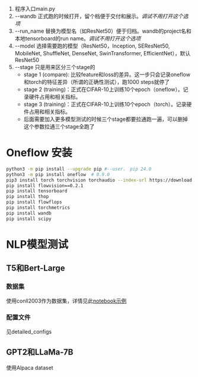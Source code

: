 1. 程序入口main.py
1. --wandb 正式跑的时候打开，留个档便于交付和展示。*调试不用打开这个选项*
1. --run_name 替换为模型名（如ResNet50）便于归档。wandb的project名和本地tensorboard的run name。*调试不用打开这个选项*
1. --model 选择需要跑的模型（ResNet50，Inception, SEResNet50, MobileNet, ShuffleNet, DenseNet, SwinTransformer, EfficientNet），默认ResNet50
1. --stage 只是用来区分三个stage的
    - stage 1 (compare): 比较feature和loss的差异。这一步只会记录oneflow和torch的特征差异（所谓的正确性测试），跑1000 steps就停了
    - stage 2 (training)：正式在CIFAR-10上训练10个epoch（oneflow）。记录硬件占用和相关指标。
    - stage 3 (training)：正式在CIFAR-10上训练10个epoch（torch）。记录硬件占用和相关指标。
    - 后面需要加入更多模型测试的时候三个stage都要拉通跑一遍，可以删掉这个参数拉通三个stage全跑了

# Oneflow 安装
```bash
python3 -m pip install --upgrade pip #--user， pip 24.0
python3 -m pip install oneflow  # 0.9.0
pip3 install torch torchvision torchaudio --index-url https://download.pytorch.org/whl/cu118  # torch 2.2.2+cu118
pip install flowvision==0.2.1
pip install tensorboard
pip install thop
pip install flowflops
pip install torchmetrics
pip install wandb
pip install scipy
```

# NLP模型测试
## T5和Bert-Large
### 数据集
使用conll2003作为数据集，详情见此[notebook示例](https://colab.research.google.com/github/huggingface/notebooks/blob/main/examples/token_classification.ipynb#scrollTo=vc0BSBLIIrJQ)
### 配置文件
见detailed_configs

## GPT2和LLaMa-7B
使用Alpaca dataset
